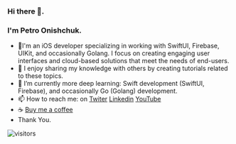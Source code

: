 ### Hi there 👋.  
### I'm Petro Onishchuk.  

- 🔭I'm an iOS developer specializing in working with SwiftUI, Firebase, UIKit, and occasionally Golang. I focus on creating engaging user interfaces and cloud-based solutions that meet the needs of end-users.
- 🌱 I enjoy sharing my knowledge with others by creating tutorials related to these topics. 
- 🌱 I’m currently more deep learning: Swift development (SwiftUI, Firebase), and occasionally Go (Golang) development. 
- 📫 How to reach me: on [Twiter](https://mobile.twitter.com/petro_onishchuk) [Linkedin](https://www.linkedin.com/in/petro-onishchuk-685480182/) [YouTube](https://www.youtube.com/channel/UCnRig_Bxl2PKrdyGjPjA7lA?view_as=subscriber)
- ☕️ [Buy me a coffee](https://www.buymeacoffee.com/petroonishchuk)
- Thank You.

![visitors](https://visitor-badge.glitch.me/badge?page_id=petroonishchuk.petroonishchuk)

<!--
**PetroOnishchuk/petroonishchuk** is a ✨ _special_ ✨ repository because its `README.md` (this file) appears on your GitHub profile.

Here are some ideas to get you started:

- 🔭 I’m currently working on ...
- 🌱 I’m currently learning ...
- 👯 I’m looking to collaborate on ...
- 🤔 I’m looking for help with ...
- 💬 Ask me about ...
- 📫 How to reach me: ...
- 😄 Pronouns: ...
- ⚡ Fun fact: ...
-->
